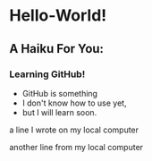 # Hello-World!
## A Haiku For You:
### Learning GitHub! 
* GitHub is something
* I don't know how to use yet,
* but I will learn soon.

a line I wrote on my local computer

another line from my local computer
